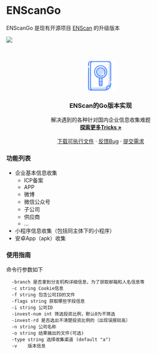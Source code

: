 # ENScanGo

ENScanGo 是现有开源项目 [ENScan](https://github.com/wgpsec/ENScan) 的升级版本

![](https://shields.io/badge/Go-1.17-green?logo=go)

<br />

<p align="center">
  <a href="https://github.com/wgpsec/ENScan_GO">
    <img src="README/logo.png" alt="Logo" width="80" height="80">
  </a>

  <h3 align="center">ENScan的Go版本实现</h3>
  <p align="center">
    解决遇到的各种针对国内企业信息收集难题
    <br />
    <a href="https://github.com/wgpsec/ENScan_GO"><strong>探索更多Tricks »</strong></a>
    <br />
    <br />
    <a href="https://github.com/wgpsec/ENScan_GO/releases">下载可执行文件</a>
    ·
    <a href="https://github.com/wgpsec/ENScan_GO/issues">反馈Bug</a>
    ·
    <a href="https://github.com/wgpsec/ENScan_GO/issues">提交需求</a>
  </p>

</p>

### 功能列表

 - 企业基本信息收集
    - ICP备案
    - APP
    - 微博
    - 微信公众号
    - 子公司
    - 供应商
    - ...
 - 小程序信息收集（包括同主体下的小程序）
 - 安卓App（apk）收集

### 使用指南

命令行参数如下
```
  -branch 是否拿到分支机构详细信息，为了获取邮箱和人名信息等
  -c string Cookie信息
  -f string 包含公司ID的文件
  -flags string 获取哪些字段信息
  -i string 公司ID
  -invest-num int 筛选投资比例，默认0为不筛选
  -invest-rd 是否选出不清楚投资比例的（出现误报较高）
  -n string 公司名称
  -o string 结果输出的文件(可选)
  -type string 选择收集渠道 (default "a")
  -v	版本信息
```
